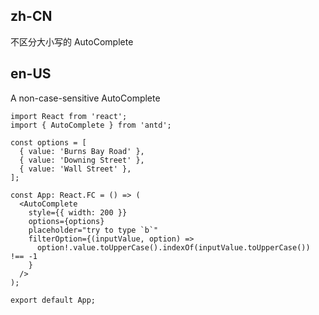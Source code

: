 ## zh-CN

不区分大小写的 AutoComplete

## en-US

A non-case-sensitive AutoComplete
```tsx
import React from 'react';
import { AutoComplete } from 'antd';

const options = [
  { value: 'Burns Bay Road' },
  { value: 'Downing Street' },
  { value: 'Wall Street' },
];

const App: React.FC = () => (
  <AutoComplete
    style={{ width: 200 }}
    options={options}
    placeholder="try to type `b`"
    filterOption={(inputValue, option) =>
      option!.value.toUpperCase().indexOf(inputValue.toUpperCase()) !== -1
    }
  />
);

export default App;
```
